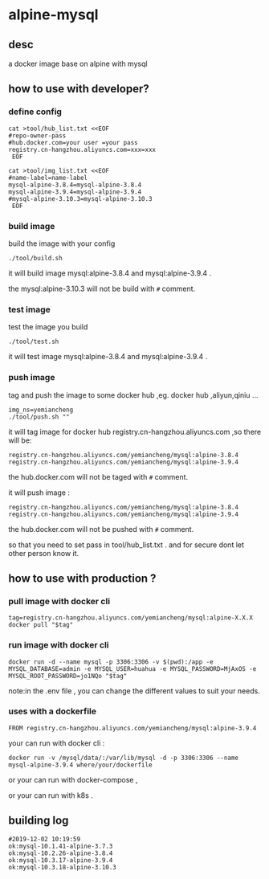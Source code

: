 # alpine-mysql

## desc

a docker image base on alpine with mysql

## how to use with developer?

### define config
```
cat >tool/hub_list.txt <<EOF
#repo-owner-pass
#hub.docker.com=your user =your pass
registry.cn-hangzhou.aliyuncs.com=xxx=xxx
 EOF
```


```
cat >tool/img_list.txt <<EOF
#name-label=name-label
mysql-alpine-3.8.4=mysql-alpine-3.8.4
mysql-alpine-3.9.4=mysql-alpine-3.9.4
#mysql-alpine-3.10.3=mysql-alpine-3.10.3
 EOF
```


### build image
build the image with your config
```
./tool/build.sh
```

it will build image mysql:alpine-3.8.4 and mysql:alpine-3.9.4 .

the mysql:alpine-3.10.3 will not be build with `#` comment.

### test image
test the image you build
```
./tool/test.sh
```

it will test image mysql:alpine-3.8.4 and mysql:alpine-3.9.4 .

### push image

tag and push the image to some docker hub ,eg. docker hub ,aliyun,qiniu ...
```
img_ns=yemiancheng
./tool/push.sh ""
```

it will tag image for docker hub registry.cn-hangzhou.aliyuncs.com ,so there will be:
```
registry.cn-hangzhou.aliyuncs.com/yemiancheng/mysql:alpine-3.8.4
registry.cn-hangzhou.aliyuncs.com/yemiancheng/mysql:alpine-3.9.4
```

the hub.docker.com will not be taged with `#` comment.


it will push image :
```
registry.cn-hangzhou.aliyuncs.com/yemiancheng/mysql:alpine-3.8.4
registry.cn-hangzhou.aliyuncs.com/yemiancheng/mysql:alpine-3.9.4
```

the hub.docker.com will not be pushed with `#` comment.

so that you need to set pass in tool/hub_list.txt . and for secure dont let other person know it.

## how to use with production ?

### pull image with docker cli
```
tag=registry.cn-hangzhou.aliyuncs.com/yemiancheng/mysql:alpine-X.X.X
docker pull "$tag"
```

### run image with docker cli
```
docker run -d --name mysql -p 3306:3306 -v $(pwd):/app -e MYSQL_DATABASE=admin -e MYSQL_USER=huahua -e MYSQL_PASSWORD=MjAxOS -e MYSQL_ROOT_PASSWORD=jo1NQo "$tag"
```

note:in the .env file , you can change the different values to suit your needs.

### uses with a dockerfile 
```
FROM registry.cn-hangzhou.aliyuncs.com/yemiancheng/mysql:alpine-3.9.4
```

your can run with docker cli :
```
docker run -v /mysql/data/:/var/lib/mysql -d -p 3306:3306 --name mysql-alpine-3.9.4 where/your/dockerfile
```

or your can run with docker-compose ,

or your can run with k8s .

## building log

```
#2019-12-02 10:19:59
ok:mysql-10.1.41-alpine-3.7.3
ok:mysql-10.2.26-alpine-3.8.4
ok:mysql-10.3.17-alpine-3.9.4
ok:mysql-10.3.18-alpine-3.10.3
```
